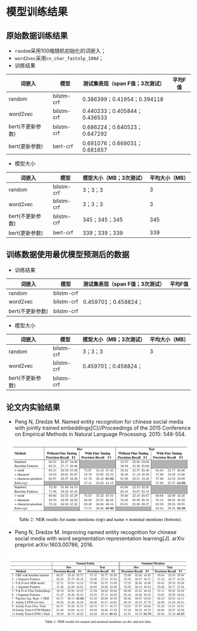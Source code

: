 # 模型训练结果

## 原始数据训练结果

- `random`采用100维随机初始化的词嵌入；
- `word2vec`采用`cn_char_fastnlp_100d`；
- 训练结果

| 词嵌入           | 模型       | 测试集表现（span F值；3次测试） | 平均F值 |
| ---------------- | ---------- | ------------------------------- | ------- |
| random           | bilstm-crf | 0.386399；0.41954；0.394118     |         |
| word2vec         | bilstm-crf | 0.440233；0.405844；0.436533    |         |
| bert(不更新参数) | bilstm-crf | 0.686224；0.640523；0.647292    |         |
| bert(更新参数)   | bert-crf   | 0.691076；0.669031；0.681657    |         |

- 模型大小

| 词嵌入           | 模型       | 模型大小（MB；3次测试） | 平均大小（MB） |
| ---------------- | ---------- | ----------------------- | -------------- |
| random           | bilstm-crf | 3；3；3                 | 3              |
| word2vec         | bilstm-crf | 3；3；3                 | 3              |
| bert(不更新参数) | bilstm-crf | 345；345；345           | 345            |
| bert(更新参数)   | bert-crf   | 339；339；339           | 339            |

## 训练数据使用最优模型预测后的数据

- 训练结果

| 词嵌入           | 模型       | 测试集表现（span F值；3次测试） | 平均F值 |
| ---------------- | ---------- | ------------------------------- | ------- |
| random           | bilstm-crf |                                 |         |
| word2vec         | bilstm-crf | 0.459701；0.458824；            |         |
| bert(不更新参数) | bilstm-crf |                                 |         |

- 模型大小

| 词嵌入           | 模型       | 模型大小（MB；3次测试） | 平均大小（MB） |
| ---------------- | ---------- | ----------------------- | -------------- |
| random           | bilstm-crf | 3；3；3                 | 3              |
| word2vec         | bilstm-crf | 0.459701；0.458824；    |                |
| bert(不更新参数) | bilstm-crf |                         |                |

## 论文内实验结果

- Peng N, Dredze M. Named entity recognition for chinese social media with jointly trained embeddings[C]//Proceedings of the 2015 Conference on Empirical Methods in Natural Language Processing. 2015: 548-554.

![image-20200521084226703](train_result.assets/image-20200521084226703.png)

- Peng N, Dredze M. Improving named entity recognition for chinese social media with word segmentation representation learning[J]. arXiv preprint arXiv:1603.00786, 2016.

![image-20200521084501098](train_result.assets/image-20200521084501098.png)